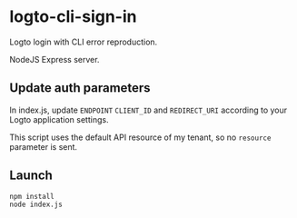 # logto-cli-sign-in

Logto login with CLI error reproduction.

NodeJS Express server.

## Update auth parameters

In index.js, update `ENDPOINT` `CLIENT_ID` and `REDIRECT_URI` according to your Logto application settings.

This script uses the default API resource of my tenant, so no `resource` parameter is sent.

## Launch

```
npm install
node index.js
```